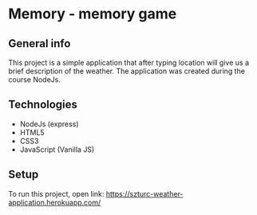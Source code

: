 # Memory - memory game

## General info

This project is a simple application that after typing location will give us a brief description of the weather. The application was created during the course NodeJs.

## Technologies

-   NodeJs (express)
-   HTML5
-   CSS3 
-   JavaScript (Vanilla JS)

## Setup

To run this project, open link:
https://szturc-weather-application.herokuapp.com/
